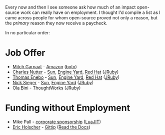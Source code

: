 Every now and then I see someone ask how much of an impact open-source work can really have on employment.  I thought I'd compile a list as I came across people for whom open-source proved not only a reason, but the *primary* reason they now receive a paycheck.

In no particular order:

# Job Offer

* [Mitch Garnaat](https://github.com/garnaat) - [Amazon](http://www.elastician.com/2011/12/looking-at-clouds-from-both-sides-now.html) ([boto](http://docs.pythonboto.org/en/latest/))
* [Charles Nutter](http://blog.headius.com/) - [Sun](https://blogs.oracle.com/ontherecord/entry/sun_welcomes_jruby_developers), [Engine Yard](http://www.pcworld.com/article/169145/article.html), [Red Hat](http://www.theregister.co.uk/2012/05/23/red_hat_hires_j_ruby_brains/) ([JRuby](http://www.jruby.org/))
* [Thomas Enebo](http://blog.enebo.com/) - [Sun](https://blogs.oracle.com/ontherecord/entry/sun_welcomes_jruby_developers), [Engine Yard](http://www.pcworld.com/article/169145/article.html), [Red Hat](http://www.theregister.co.uk/2012/05/23/red_hat_hires_j_ruby_brains/) ([JRuby](http://www.jruby.org/))
* [Nick Sieger](http://blog.nicksieger.com/) - [Sun](http://blog.nicksieger.com/articles/2007/07/26/gig-jruby-and-glassfish-hackfest/), [Engine Yard](http://www.pcworld.com/article/169145/article.html) ([JRuby](http://www.jruby.org/))
* [Ola Bini](https://olabini.com/) - [ThoughtWorks](http://ola-bini.blogspot.com/2007/03/thoughtworks.html) ([JRuby](http://www.jruby.org/))

# Funding without Employment

* Mike Pall - [corporate sponsorship](http://luajit.org/sponsors.html) ([LuaJIT](http://luajit.org/))
* [Eric Holscher](http://ericholscher.com/about/) - [Gittip](http://ericholscher.com/blog/2013/sep/25/help-me-improve-documentation/) ([Read the Docs](https://readthedocs.org/))